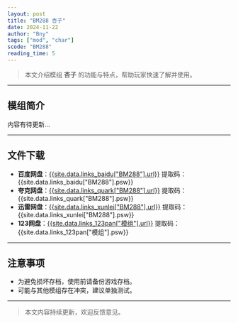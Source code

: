 ```yaml
---
layout: post
title: "BM288 杏子"
date: 2024-11-22
author: "Bny"
tags: ["mod", "char"]
scode: "BM288"
reading_time: 5
---
```


> 本文介绍模组 **杏子** 的功能与特点，帮助玩家快速了解并使用。

---

## 模组简介

内容有待更新...

---

## 文件下载
- **百度网盘**：[{{site.data.links_baidu["BM288"].url}}]({{site.data.links_baidu["BM288"].url}}) 提取码：{{site.data.links_baidu["BM288"].psw}}
- **夸克网盘**：[{{site.data.links_quark["BM288"].url}}]({{site.data.links_quark["BM288"].url}}) 提取码：{{site.data.links_quark["BM288"].psw}}
- **迅雷网盘**：[{{site.data.links_xunlei["BM288"].url}}]({{site.data.links_xunlei["BM288"].url}}) 提取码：{{site.data.links_xunlei["BM288"].psw}}
- **123网盘**：[{{site.data.links_123pan["模组"].url}}]({{site.data.links_123pan["模组"].url}}) 提取码：{{site.data.links_123pan["模组"].psw}}

---

## 注意事项
- 为避免损坏存档，使用前请备份游戏存档。
- 可能与其他模组存在冲突，建议单独测试。

---

> 本文内容持续更新，欢迎反馈意见。
